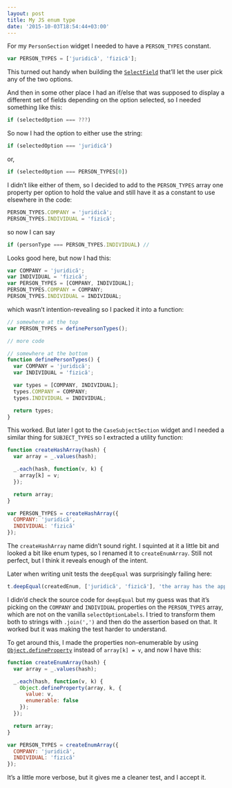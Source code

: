 ```yaml
---
layout: post
title: My JS enum type
date: '2015-10-03T18:54:44+03:00'
---
```

For my `PersonSection` widget I needed to have a `PERSON_TYPES` constant.

```js
var PERSON_TYPES = ['juridică', 'fizică'];
```

This turned out handy when building the
[`SelectField`](https://github.com/gurdiga/xo/blob/a7e5b2d9d7c03724fdd048d44b7cca963fafd028/app/widgets/PersonSection.js#L89)
that’ll let the user pick any of the two options.

And then in some other place I had an if/else that was supposed to
display a different set of fields depending on the option selected, so I
needed something like this:

```js
if (selectedOption === ???)
```

So now I had the option to either use the string:

```js
if (selectedOption === 'juridică')
```

or,

```js
if (selectedOption === PERSON_TYPES[0])
```

I didn’t like either of them, so I decided to add to the `PERSON_TYPES`
array one property per option to hold the value and still have it as a
constant to use elsewhere in the code:

```js
PERSON_TYPES.COMPANY = 'juridică';
PERSON_TYPES.INDIVIDUAL = 'fizică';
```

so now I can say

```js
if (personType === PERSON_TYPES.INDIVIDUAL) // 
```

Looks good here, but now I had this:

```js
var COMPANY = 'juridică';
var INDIVIDUAL = 'fizică';
var PERSON_TYPES = [COMPANY, INDIVIDUAL];
PERSON_TYPES.COMPANY = COMPANY;
PERSON_TYPES.INDIVIDUAL = INDIVIDUAL;
```

which wasn’t intention-revealing so I packed it into a function:

```js
// somewhere at the top
var PERSON_TYPES = definePersonTypes();

// more code

// somewhere at the bottom
function definePersonTypes() {
  var COMPANY = 'juridică';
  var INDIVIDUAL = 'fizică';

  var types = [COMPANY, INDIVIDUAL];
  types.COMPANY = COMPANY;
  types.INDIVIDUAL = INDIVIDUAL;

  return types;
}
```

This worked. But later I got to the `CaseSubjectSection` widget and I
needed a similar thing for `SUBJECT_TYPES` so I extracted a utility
function:

```js
function createHashArray(hash) {
  var array = _.values(hash);

  _.each(hash, function(v, k) {
    array[k] = v;
  });

  return array;
}

var PERSON_TYPES = createHashArray({
  COMPANY: 'juridică',
  INDIVIDUAL: 'fizică'
});
```

The `createHashArray` name didn’t sound right. I squinted at it a little
bit and looked a bit like enum types, so I renamed it to
`createEnumArray`. Still not perfect, but I think it reveals enough of
the intent.

Later when writing unit tests the `deepEqual` was surprisingly failing
here:

```js
t.deepEqual(createdEnum, ['juridică', 'fizică'], 'the array has the appropriate items');
```

I didn’d check the source code for `deepEqual` but my guess was that
it’s picking on the `COMPANY` and `INDIVIDUAL` properties on the
`PERSON_TYPES` array, which are not on the vanilla `selectOptionLabels`.
I tried to transform them both to strings with `.join(',')` and then do
the assertion based on that. It worked but it was making the test harder
to understand.

To get around this, I made the properties non-enumerable by using
[`Object.defineProperty`](https://developer.mozilla.org/en/docs/Web/JavaScript/Reference/Global_Objects/Object/defineProperty)
instead of `array[k] = v`, and now I have this:

```js
function createEnumArray(hash) {
  var array = _.values(hash);

  _.each(hash, function(v, k) {
    Object.defineProperty(array, k, {
      value: v,
      enumerable: false
    });
  });

  return array;
}

var PERSON_TYPES = createEnumArray({
  COMPANY: 'juridică',
  INDIVIDUAL: 'fizică'
});
```

It’s a little more verbose, but it gives me a cleaner test, and I accept
it.

